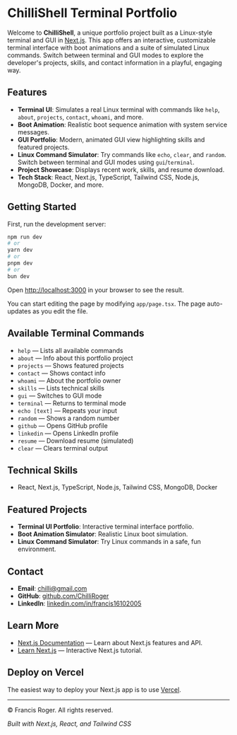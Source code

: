 # ChilliShell Terminal Portfolio

Welcome to **ChilliShell**, a unique portfolio project built as a Linux-style terminal and GUI in [Next.js](https://nextjs.org). This app offers an interactive, customizable terminal interface with boot animations and a suite of simulated Linux commands. Switch between terminal and GUI modes to explore the developer's projects, skills, and contact information in a playful, engaging way.

## Features

- **Terminal UI**: Simulates a real Linux terminal with commands like `help`, `about`, `projects`, `contact`, `whoami`, and more.
- **Boot Animation**: Realistic boot sequence animation with system service messages.
- **GUI Portfolio**: Modern, animated GUI view highlighting skills and featured projects.
- **Linux Command Simulator**: Try commands like `echo`, `clear`, and `random`. Switch between terminal and GUI modes using `gui`/`terminal`.
- **Project Showcase**: Displays recent work, skills, and resume download.
- **Tech Stack**: React, Next.js, TypeScript, Tailwind CSS, Node.js, MongoDB, Docker, and more.

## Getting Started

First, run the development server:

```bash
npm run dev
# or
yarn dev
# or
pnpm dev
# or
bun dev
```

Open [http://localhost:3000](http://localhost:3000) in your browser to see the result.

You can start editing the page by modifying `app/page.tsx`. The page auto-updates as you edit the file.

## Available Terminal Commands

- `help` — Lists all available commands
- `about` — Info about this portfolio project
- `projects` — Shows featured projects
- `contact` — Shows contact info
- `whoami` — About the portfolio owner
- `skills` — Lists technical skills
- `gui` — Switches to GUI mode
- `terminal` — Returns to terminal mode
- `echo [text]` — Repeats your input
- `random` — Shows a random number
- `github` — Opens GitHub profile
- `linkedin` — Opens LinkedIn profile
- `resume` — Download resume (simulated)
- `clear` — Clears terminal output

## Technical Skills

- React, Next.js, TypeScript, Node.js, Tailwind CSS, MongoDB, Docker

## Featured Projects

- **Terminal UI Portfolio**: Interactive terminal interface portfolio.
- **Boot Animation Simulator**: Realistic Linux boot simulation.
- **Linux Command Simulator**: Try Linux commands in a safe, fun environment.

## Contact

- **Email**: chilli@gmail.com
- **GitHub**: [github.com/ChilliRoger](https://github.com/ChilliRoger)
- **LinkedIn**: [linkedin.com/in/francis16102005](https://www.linkedin.com/in/francis16102005)

## Learn More

- [Next.js Documentation](https://nextjs.org/docs) — Learn about Next.js features and API.
- [Learn Next.js](https://nextjs.org/learn) — Interactive Next.js tutorial.

## Deploy on Vercel

The easiest way to deploy your Next.js app is to use [Vercel](https://vercel.com/new?utm_medium=default-template&filter=next.js&utm_source=create-next-app&utm_campaign=create-next-app-readme).

---

&copy; Francis Roger. All rights reserved.

_Built with Next.js, React, and Tailwind CSS_
